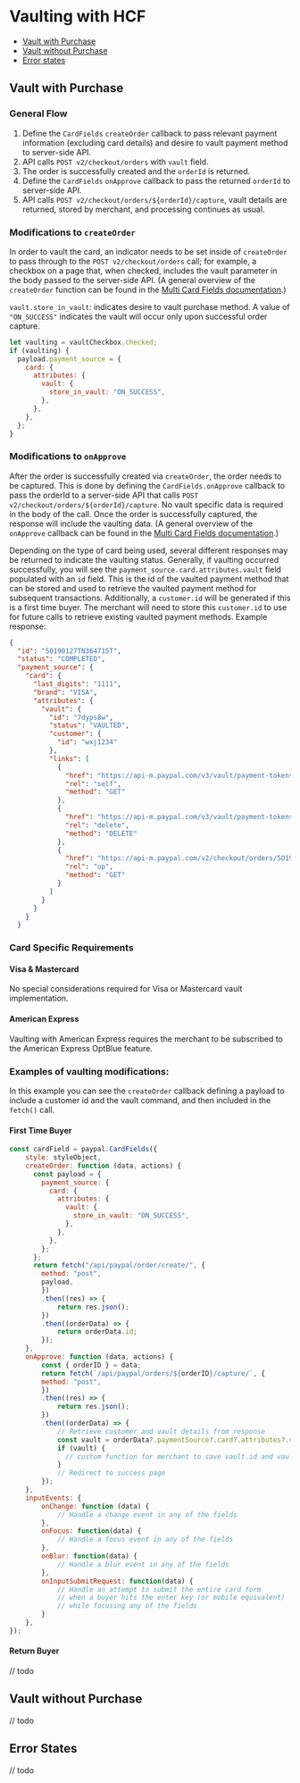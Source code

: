 # Vaulting with HCF

- [Vault with Purchase](#vault-with-purchase)
- [Vault without Purchase](#vault-without-purchase)
- [Error states](#error-states)

## Vault with Purchase

### General Flow

1. Define the `CardFields` `createOrder` callback to pass relevant payment information (excluding card details) and desire to vault payment method to server-side API.
2. API calls `POST v2/checkout/orders` with `vault` field.
3. The order is successfully created and the `orderId` is returned.
4. Define the `CardFields` `onApprove` callback to pass the returned `orderId` to server-side API.
5. API calls `POST v2/checkout/orders/${orderId}/capture`, vault details are returned, stored by merchant, and processing continues as usual.

### Modifications to `createOrder`

In order to vault the card, an indicator needs to be set inside of `createOrder` to pass through to the `POST v2/checkout/orders` call; for example, a checkbox on a page that, when checked, includes the vault parameter in the body passed to the server-side API. (A general overview of the `createOrder` function can be found in the [Multi Card Fields documentation](../MultiCardFields/README.md#createOrder).)

`vault.store_in_vault`: indicates desire to vault purchase method. A value of `"ON_SUCCESS"` indicates the vault will occur only upon successful order capture.

```js
let vaulting = vaultCheckbox.checked;
if (vaulting) {
  payload.payment_source = {
    card: {
      attributes: {
        vault: {
          store_in_vault: "ON_SUCCESS",
        },
      },
    },
  };
}
```

### Modifications to `onApprove`

After the order is successfully created via `createOrder`, the order needs to be captured. This is done by defining the `CardFields.onApprove` callback to pass the orderId to a server-side API that calls `POST v2/checkout/orders/${orderId}/capture`. No vault specific data is required in the body of the call. Once the order is successfully captured, the response will include the vaulting data. (A general overview of the `onApprove` callback can be found in the [Multi Card Fields documentation](../MultiCardFields/README.md#onApprove).)

Depending on the type of card being used, several different responses may be returned to indicate the vaulting status. Generally, if vaulting occurred successfully, you will see the `payment_source.card.attributes.vault` field populated with an `id` field. This is the id of the vaulted payment method that can be stored and used to retrieve the vaulted payment method for subsequent transactions. Additionally, a `customer.id` will be generated if this is a first time buyer. The merchant will need to store this `customer.id` to use for future calls to retrieve existing vaulted payment methods. Example response:

```json
{
  "id": "5O190127TN364715T",
  "status": "COMPLETED",
  "payment_source": {
    "card": {
      "last_digits": "1111",
      "brand": "VISA",
      "attributes": {
        "vault": {
          "id": "7dyps8w",
          "status": "VAULTED",
          "customer": {
            "id": "wxj1234"
          },
          "links": [
            {
              "href": "https://api-m.paypal.com/v3/vault/payment-tokens/7dyps8w",
              "rel": "self",
              "method": "GET"
            },
            {
              "href": "https://api-m.paypal.com/v3/vault/payment-tokens/7dyps8w",
              "rel": "delete",
              "method": "DELETE"
            },
            {
              "href": "https://api-m.paypal.com/v2/checkout/orders/5O190127TN364715T",
              "rel": "up",
              "method": "GET"
            }
          ]
        }
      }
    }
  }
```

### Card Specific Requirements

#### Visa & Mastercard

No special considerations required for Visa or Mastercard vault implementation.

#### American Express

Vaulting with American Express requires the merchant to be subscribed to the American Express OptBlue feature.

### Examples of vaulting modifications:

In this example you can see the `createOrder` callback defining a payload to include a customer id and the vault command, and then included in the `fetch()` call.

#### First Time Buyer

```js
const cardField = paypal.CardFields({
    style: styleObject,
    createOrder: function (data, actions) {
      const payload = {
        payment_source: {
          card: {
            attributes: {
              vault: {
                store_in_vault: "ON_SUCCESS",
              },
            },
          },
        };
      };
      return fetch("/api/paypal/order/create/", {
        method: "post",
        payload,
        })
        .then((res) => {
            return res.json();
        })
        .then((orderData) => {
            return orderData.id;
        });
    },
    onApprove: function (data, actions) {
        const { orderID } = data;
        return fetch(`/api/paypal/orders/${orderID}/capture/`, {
        method: "post",
        })
        .then((res) => {
            return res.json();
        })
        .then((orderData) => {
            // Retrieve customer and vault details from response
            const vault = orderData?.paymentSource?.card?.attributes?.vault;
            if (vault) {
              // custom function for merchant to save vault.id and vault.customer.id
            }
            // Redirect to success page
        });
    },
    inputEvents: {
        onChange: function (data) {
            // Handle a change event in any of the fields
        },
        onFocus: function(data) {
            // Handle a focus event in any of the fields
        },
        onBlur: function(data) {
            // Handle a blur event in any of the fields
        },
        onInputSubmitRequest: function(data) {
            // Handle an attempt to submit the entire card form
            // when a buyer hits the enter key (or mobile equivalent)
            // while focusing any of the fields
        }
    },
});
```

#### Return Buyer

// todo

## Vault without Purchase

// todo

## Error States

// todo

